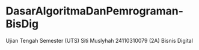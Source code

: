# DasarAlgoritmaDanPemrograman-BisDig
Ujian Tengah Semester (UTS) Siti Muslyhah 24110310079 (2A) Bisnis Digital
